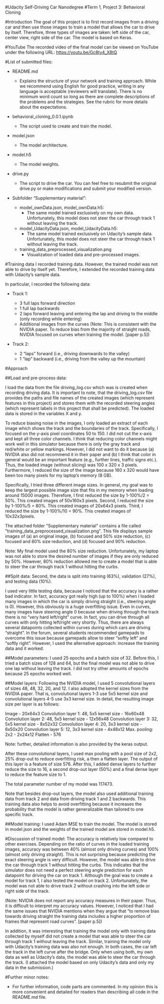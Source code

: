 #Udacity Self-Driving Car Nanodegree
#Term 1, Project 3: Behavioral Cloning 

#Introduction 
The goal of this project is to first record images from a driving car and then use those images to train a model that allows the car to drive by itself. Therefore, three types of images are taken: left side of the car, center view, right side of the car. The model is based on Keras.

#YouTube
The recorded video of the final model can be viewed on YouTube under the following URL:
https://youtu.be/Gc8ty4_X8tQ

#List of submitted files:
- README.md 
     - Explains the structure of your network and training approach. While we recommend using English for good practice, writing in any language is acceptable (reviewers will translate). There is no minimum word count so long as there are complete descriptions of the problems and the strategies. See the rubric for more details about the expectations.
- behavioral_cloning_0.0.1.ipynb 
     - The script used to create and train the model.
- model.json
     - The model architecture. 
- model.h5
     - The model weights.
- drive.py
     - The script to drive the car. You can feel free to resubmit the original drive.py or make modifications and submit your modified version.

- Subfolder “Supplementary material”: 
     - model_ownData.json, model_ownData.h5:
         - The same model trained exclusively on my own data. Unfortunately, this model does not steer the car through track 1 without leaving the track.
     - model_UdacityData.json, model_UdacityData.h5:
         - The same model trained exclusively on Udacity’s sample data. Unfortunately, this model does not steer the car through track 1 without leaving the track.
     - training_data_preprocessed_visualization.png
         - Visualization of loaded data and pre-processed images. 

#Training data 
I recorded training data. However, the trained model was not able to drive by itself yet. Therefore, I extended the recorded training data with Udacity’s sample data.

In particular, I recorded the following data:
-	Track 1:
    - 3 full laps forward direction
    - 1 full lap backwards
    - 2 laps forward leaving and entering the lap and driving to the middle (only recording while entering)
    - Additional images from the curves (Note: This is consistent with the NVIDIA paper. To reduce bias from the majority of straight roads, NVIDIA focused on curves when training the model. [paper p.5])

- Track 2: 
  - 2 “laps” forward (i.e., driving downwards to the valley)
  - 1 “lap” backward (i.e., driving from the valley up the mountain)

#Approach

##Load and pre-process data:

I load the data from the file driving_log.csv which was is created when recording driving data. It is important to note, that the driving_log.csv file provides the paths and file names of the created images (which represent features in this project) and stores them with the recorded steering angles (which represent labels in this project that shall be predicted). 
The loaded data is stored in the variables X and y. 

To reduce biasing noise in the images, I only loaded an extract of each image which shows the track and the boundaries of the track. Specifically, I focused on the y-axis pixel coordinates 50 to 150. I did not cut the x-axis and kept all three color channels. I think that reducing color channels might work well in this simulator because there is only the gray track and red/white or yellow markings. However, I did not want to do it because (a) NVIDIA also did not recommend it in their paper and (b) I think that color in general would be an important feature (e.g., further lines, traffic signs etc.). Thus, the loaded image (without slicing) was 100 x 320 x 3 pixels. 
Furthermore, I reduced the size of the image because 160 x 320 would have been too many pixels for my laptop’s memory (8 GB).

Specifically, I tried three different image sizes. In general, my goal was to keep the largest possible image size that fits in my memory when loading around 15000 images. Therefore, I first reduced the size by 1-100%/2 = 50%. This created images of 50x160x3 pixels. Second, I reduced the size by 1-100%/5 = 80%. This created images of 20x64x3 pixels. Third, I reduced the size by 1-100%/10 = 90%. This created images of 10x32x3pixels. 

The attached folder "Supplementary material" contains a file called "training_data_preprocessed_visualization.png". This file displays sample images of (a) an original image, (b) focused and 50% size reduction, (c) focused and 80% size reduction, and (d) focused and 90% reduction.

Note: My final model used the 80% size reduction. Unfortunately, my laptop was not able to store the desired number of images if they are only reduced by 50%. However, 80% reduction allowed me to create a model that is able to steer the car through track 1 without hitting the curbs. 

##Split data: 
Second, the data is split into training (63%), validation (27%), and testing data (10%). 

I used very little testing data, because I noticed that the accuracy is a rather bad indicator. In fact, accuracy got really high (up to 100%) when I loaded many images in which the car is simply driving straight (i.e., steering angle is 0). However, this obviously is a huge overfitting issue. Even in curves, many images have steering angle 0 because when driving through the track there is no “very hard left/right” curve. In fact, you can drive through all curves with only hitting left/right very shortly. Thus, there are always several datapoints collected within curves during which cars are driving “straight”. In the forum, several students recommended gamepads to overcome this issue because gamepads allow to steer “softly left” and “softly right”. However, I used the alternative approach: increase the training data and it worked. 

##Model parameters:
I used 25 epochs and a batch size of 32. Before this, I tried a batch sizes of 128 and 64, but the final model was not able to drive one lap without leaving the track. I did not try other amounts of epochs because 25 epochs worked well. 

##Model layers:
Following the NVIDIA model, I used 5 convolutional layers of sizes 48, 48, 32, 20, and 12. I also adopted the kernel sizes from the NVIDIA paper. That is, convolutional layers 1-3 use 5x5 kernel size and convolutional layers 4-5 use 3x3 kernel size. In detail, the resulting image size per layer is as follows:

Image - 20x64x3 
Convolution layer 1: 48, 5x5 kernel size - 16x60x48 
Convolution layer 2: 48, 5x5 kernel size - 12x56x48 
Convolution layer 3: 32, 5x5 kernel size - 8x52x32 
Convolution layer 4: 20, 3x3 kernel size - 6x50x20 
Convolution layer 5: 12, 3x3 kernel size - 4x48x12 
Max. pooling: 2x2 - 2x24x12 
Flatten - 576 

Note: further, detailed information is also provided by the keras output.

After these convolutional layers, I used max pooling with a pool size of 2x2, 25% drop-out to reduce overfitting risk, a then a flatten layer. The output of this layer is a feature of size 576. After this, I added dense layers to further reduce the size to 16, a second drop-out layer (50%) and a final dense layer to reduce the feature size to 1. 

The total parameter number of my model was 117473. 

Note that besides drop-out layers, the model also used additional training data from track 2 and data from driving track 1 and 2 backwards. This training data also helps to avoid overfitting because it increases the probability that the model is rather generalizable than tailored to one specific track. 

##Model training: 
I used Adam MSE to train the model. The model is stored in model.json and the weights of the trained model are stored in model.h5. 

#Discussion of trained model:
The accuracy is relatively low compared to other exercises. Depending on the ratio of curves in the loaded training images, accuracy was between 40% (almost only driving curves) and 100% (almost only driving straight). This is not surprising because predicting the exact steering angle is very difficult. However, the model was able to drive the car through track 1 without hitting the curbs. This indicates that the simulator does not need a perfect steering angle prediction for each datapoint for driving the car on track 1. Although the goal was to create a model for track 1, I also tested the model on track 2. Unfortunately, the model was not able to drive track 2 without crashing into the left side or right side of the track. 

(Note: NVIDIA does not report any accuracy measures in their paper. Thus, it is difficult to interpret my accuracy values. However, I noticed that I had the same issues that NVIDIA mentions when they argue that “to remove bias towards driving straight the training data includes a higher proportion of frames that represent road curves”. [paper p.5])

In addition, it was interesting that training the model only with training data collected by myself did not create a model that was able to steer the car through track 1 without leaving the track. Similar, training the model only with Udacity’s training data was also not enough. In both cases, the car left the track in the left curve after the bridge. Only when using both, my own data as well as Udacity’s data, the model was able to steer the car through the track. (I attached the model based on only Udacity’s data and only my data in the submission.)

#Further minor notes: 
-	For further information, code parts are commented. In my opinion this is more convenient and detailed for readers than describing all code in the README.md file. 


